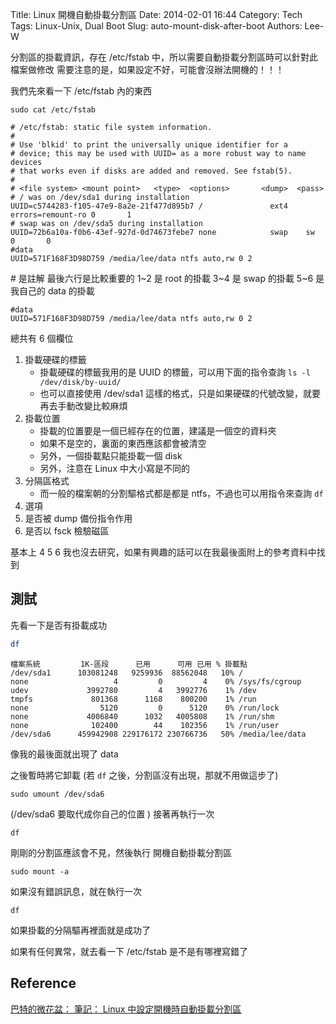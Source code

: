 Title: Linux 開機自動掛載分割區
Date: 2014-02-01 16:44
Category: Tech
Tags: Linux-Unix, Dual Boot
Slug: auto-mount-disk-after-boot
Authors: Lee-W

分割區的掛載資訊，存在 /etc/fstab 中，所以需要自動掛載分割區時可以針對此檔案做修改
需要注意的是，如果設定不好，可能會沒辦法開機的！！！

<!--more-->

我們先來看一下 /etc/fstab 內的東西

```shell
sudo cat /etc/fstab
```

```text
# /etc/fstab: static file system information.
#
# Use 'blkid' to print the universally unique identifier for a
# device; this may be used with UUID= as a more robust way to name devices
# that works even if disks are added and removed. See fstab(5).
#
# <file system> <mount point>   <type>  <options>       <dump>  <pass>
# / was on /dev/sda1 during installation
UUID=c5744283-f105-47e9-8a2e-21f477d895b7 /               ext4    errors=remount-ro 0       1
# swap was on /dev/sda5 during installation
UUID=72b6a10a-f0b6-43ef-927d-0d74673febe7 none            swap    sw              0       0
#data
UUID=571F168F3D98D759 /media/lee/data ntfs auto,rw 0 2
```

\# 是註解
最後六行是比較重要的
1~2 是 root 的掛載
3~4 是 swap 的掛載
5~6 是我自己的 data 的掛載

```text
#data
UUID=571F168F3D98D759 /media/lee/data ntfs auto,rw 0 2
```

總共有 6 個欄位

1. 掛載硬碟的標籤
    - 掛載硬碟的標籤我用的是 UUID 的標籤，可以用下面的指令查詢
    `ls -l /dev/disk/by-uuid/`
    - 也可以直接使用 /dev/sda1 這樣的格式，只是如果硬碟的代號改變，就要再去手動改變比較麻煩
2. 掛載位置
    - 掛載的位置要是一個已經存在的位置，建議是一個空的資料夾
    - 如果不是空的，裏面的東西應該都會被清空
    - 另外，一個掛載點只能掛載一個 disk
    - 另外，注意在 Linux 中大小寫是不同的
3. 分隔區格式
    - 而一般的檔案朝的分割驅格式都是都是 ntfs，不過也可以用指令來查詢
    `df`
4. 選項
5. 是否被 dump 備份指令作用
6. 是否以 fsck 檢驗磁區

基本上 4 5 6 我也沒去研究，如果有興趣的話可以在我最後面附上的參考資料中找到

## 測試

先看一下是否有掛載成功

```sh
df
```

```text
檔案系統         1K-區段      已用      可用 已用 % 掛載點
/dev/sda1      103081248   9259936  88562048   10% /
none                   4         0         4    0% /sys/fs/cgroup
udev             3992780         4   3992776    1% /dev
tmpfs             801368      1168    800200    1% /run
none                5120         0      5120    0% /run/lock
none             4006840      1032   4005808    1% /run/shm
none              102400        44    102356    1% /run/user
/dev/sda6      459942908 229176172 230766736   50% /media/lee/data
```

像我的最後面就出現了 data

之後暫時將它卸載 (若 `df` 之後，分割區沒有出現，那就不用做這步了)

```shell
sudo umount /dev/sda6
```

(/dev/sda6 要取代成你自己的位置 )
接著再執行一次

```shell
df
```

剛剛的分割區應該會不見，然後執行
開機自動掛載分割區

```shell
sudo mount -a
```

如果沒有錯誤訊息，就在執行一次

```shell
df
```

如果掛載的分隔驅再裡面就是成功了

如果有任何異常，就去看一下 /etc/fstab 是不是有哪裡寫錯了

## Reference

[巴特的微花盆： 筆記： Linux 中設定開機時自動掛載分割區](http://255121.blogspot.tw/2010/05/linux.html)
